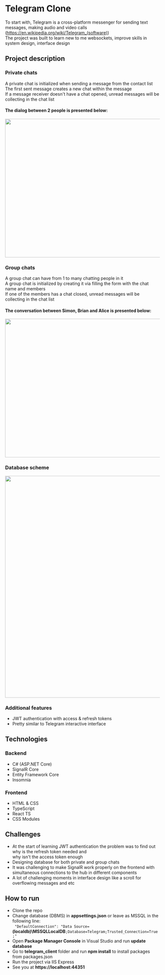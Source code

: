 # Telegram Clone 

To start with, 
Telegram is a cross-platform messenger for sending text messages, making audio and video calls <br>
(https://en.wikipedia.org/wiki/Telegram_(software)) <br>
The project was built to learn new to me websockets, improve skills in 
system design, interface design

## Project description
### Private chats
A private chat is initialized when sending a message from the contact list <br>
The first sent message creates a new chat within the message <br>
If a message receiver doesn't have a chat opened, unread messages will be collecting in the chat list <br>
#### The dialog between 2 people is presented below:
<p align="center">
  <img width="800" height="450" src="https://user-images.githubusercontent.com/73338488/210860186-200612d4-9eae-4634-8cea-fb4fa7c3a486.gif"/>
</p> 

### Group chats
A group chat can have from 1 to many chatting people in it <br>
A group chat is initialized by creating it via filling the form with the chat name and members <br>
If one of the members has a chat closed, unread messages will be collecting in the chat list <br>
#### The conversation between Simon, Brian and Alice is presented below:
<p align="center">
  <img width="800" height="450" src="https://user-images.githubusercontent.com/73338488/210863283-dcefb2c3-500e-4627-80a2-d394e6b2ac5f.gif"/>
</p>

### Database scheme
<p align="center">
  <img width="720" height="720" src="https://user-images.githubusercontent.com/73338488/211146002-e17a1d69-b59a-48e0-874a-52b3c6809d3e.jpg"/>
</p>

### Additional features
* JWT authentication with access & refresh tokens
* Pretty similar to Telegram interactive interface

## Technologies
### Backend
* C# (ASP.NET Core)
* SignalR Core
* Entity Framework Core
* Insomnia
### Frontend
* HTML & CSS
* TypeScript
* React TS
* CSS Modules

## Challenges
* At the start of learning JWT authentication the problem was to find out why is the refresh token needed and <br>
why isn't the access token enough
* Designing database for both private and group chats
* It was challenging to make SignalR work properly on the frontend with simultaneous connections to the hub in different components
* A lot of challenging moments in interface design like a scroll for overflowing messages and etc

## How to run
* Clone the repo
* Change database (DBMS) in <strong>appsettings.json</strong> or leave as MSSQL in the following line: <br>
`
"DefaultConnection": "Data Source=`<strong>(localdb)\\MSSQLLocalDB</strong>`;Database=Telegram;Trusted_Connection=True;"
`
* Open <strong>Package Manager Console</strong> in Visual Studio and run <strong>update database</strong> <br>
* Go to <strong>telegram_client</strong> folder and run <strong>npm install</strong> to install packages from packages.json
* Run the project via IIS Express
* See you at <strong>https://localhost:44351</strong>

